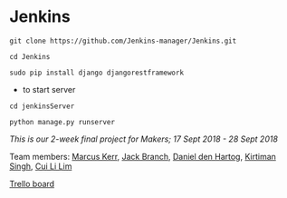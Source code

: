 # Jenkins

```
git clone https://github.com/Jenkins-manager/Jenkins.git
```

```
cd Jenkins
```

```
sudo pip install django djangorestframework
```
* to start server

```
cd jenkinsServer
```

```
python manage.py runserver
```


*This is our 2-week final project for Makers; 17 Sept 2018 - 28 Sept 2018*  

Team members: [Marcus Kerr](https://github.com/MarcusKerr), [Jack Branch](https://github.com/pliantmeerkat), [Daniel den Hartog](https://github.com/velvetsnowman), [Kirtiman Singh](https://github.com/kirtimansingh93), [Cui Li Lim](https://github.com/limcuili)  

[Trello board](https://trello.com/b/jnnwcT3C/jenkins)
